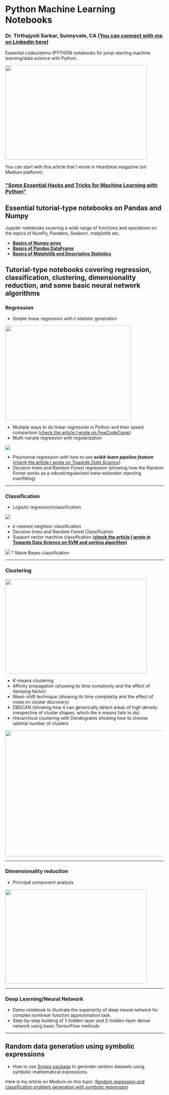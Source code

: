 # Python Machine Learning Notebooks
### Dr. Tirthajyoti Sarkar, Sunnyvale, CA ([You can connect with me on LinkedIn here](https://www.linkedin.com/in/tirthajyoti-sarkar-2127aa7))

Essential codes/demo IPYTHON notebooks for jump-starting machine learning/data science with Python.

<img src="http://www.businesscomputingworld.co.uk/wp-content/uploads/2017/12/Machine-Learning.jpg" width="450" height="300"/>

You can start with this article that I wrote in Heartbeat magazine (on Medium platform): 
### ["Some Essential Hacks and Tricks for Machine Learning with Python"](https://heartbeat.fritz.ai/some-essential-hacks-and-tricks-for-machine-learning-with-python-5478bc6593f2)

## Essential tutorial-type notebooks on Pandas and Numpy
Jupyter notebooks covering a wide range of functions and operations on the topics of NumPy, Pandans, Seaborn, matplotlib etc.
* **[Basics of Numpy array](https://github.com/tirthajyoti/PythonMachineLearning/blob/master/Pandas%20and%20Numpy/Basics%20of%20Numpy%20arrays.ipynb)**
* **[Basics of Pandas DataFrame](https://github.com/tirthajyoti/PythonMachineLearning/blob/master/Pandas%20and%20Numpy/Basics%20of%20Pandas%20DataFrame.ipynb)**
* **[Basics of Matplotlib and Descriptive Statistics](https://github.com/tirthajyoti/PythonMachineLearning/blob/master/Pandas%20and%20Numpy/Basics%20of%20Matplotlib%20and%20Descriptive%20Statistics.ipynb)**

## Tutorial-type notebooks covering regression, classification, clustering, dimensionality reduction, and some basic neural network algorithms

### Regression
* Simple linear regression with t-statistic generation
<img src="https://slideplayer.com/slide/6053182/20/images/10/Simple+Linear+Regression+Model.jpg" width="400" height="300"/>

* Multiple ways to do linear regression in Python and their speed comparison ([check the article I wrote on freeCodeCamp](https://medium.freecodecamp.org/data-science-with-python-8-ways-to-do-linear-regression-and-measure-their-speed-b5577d75f8b))
* Multi-variate regression with regularization
<img src="https://upload.wikimedia.org/wikipedia/commons/thumb/f/f8/L1_and_L2_balls.svg/300px-L1_and_L2_balls.svg.png"/>

* Polynomial regression with how to use ***scikit-learn pipeline feature*** ([check the article I wrote on *Towards Data Science*](https://towardsdatascience.com/machine-learning-with-python-easy-and-robust-method-to-fit-nonlinear-data-19e8a1ddbd49))
* Decision trees and Random Forest regression (showing how the Random Forest works as a robust/regularized meta-estimator rejecting overfitting)

-----

### Classification
* Logistic regression/classification
<img src="https://qph.fs.quoracdn.net/main-qimg-914b29e777e78b44b67246b66a4d6d71"/>

* _k_-nearest neighbor classification
* Decision trees and Random Forest Classification
* Support vector machine classification (**[check the article I wrote in Towards Data Science on SVM and sorting algorithm](https://towardsdatascience.com/how-the-good-old-sorting-algorithm-helps-a-great-machine-learning-technique-9e744020254b))**
<img src="https://docs.opencv.org/2.4/_images/optimal-hyperplane.png"/>
* Naive Bayes classification

---

### Clustering
<img src="https://i.ytimg.com/vi/IJt62uaZR-M/maxresdefault.jpg" width="450" height="300"/>

* _K_-means clustering
* Affinity propagation (showing its time complexity and the effect of damping factor)
* Mean-shift technique (showing its time complexity and the effect of noise on cluster discovery)
* DBSCAN (showing how it can generically detect areas of high density irrespective of cluster shapes, which the k-means fails to do)
* Hierarchical clustering with Dendograms showing how to choose optimal number of clusters
<img src="https://www.researchgate.net/profile/Carsten_Walther/publication/273456906/figure/fig3/AS:294866065084419@1447312956501/Example-of-hierarchical-clustering-clusters-are-consecutively-merged-with-the-most.png" width="700" height="400"/>

---

### Dimensionality reduction
* Principal component analysis

<img src="https://i.ytimg.com/vi/QP43Iy-QQWY/maxresdefault.jpg" width="450" height="300"/>

---

### Deep Learning/Neural Network
* Demo notebook to illustrate the superiority of deep neural network for complex nonlinear function approximation task.
* Step-by-step building of 1-hidden-layer and 2-hidden-layer dense network using basic TensorFlow methods

---

## Random data generation using symbolic expressions
* How to use [Sympy package](https://www.sympy.org/en/index.html) to generate random datasets using symbolic mathematical expressions.

Here is my article on Medium on this topic: [Random regression and classification problem generation with symbolic expression](https://towardsdatascience.com/random-regression-and-classification-problem-generation-with-symbolic-expression-a4e190e37b8d)
